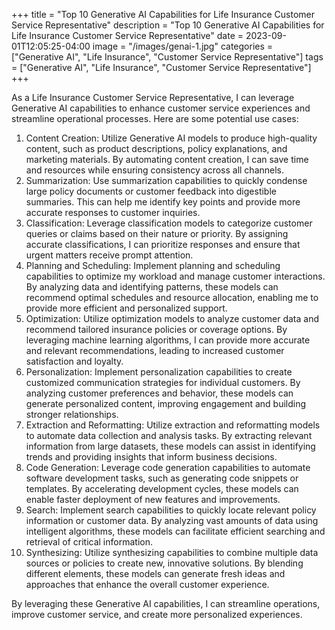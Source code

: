 +++
title = "Top 10 Generative AI Capabilities for Life Insurance Customer Service Representative"
description = "Top 10 Generative AI Capabilities for Life Insurance Customer Service Representative"
date = 2023-09-01T12:05:25-04:00
image = "/images/genai-1.jpg"
categories = ["Generative AI", "Life Insurance", "Customer Service Representative"]
tags = ["Generative AI", "Life Insurance", "Customer Service Representative"]
+++

As a Life Insurance Customer Service Representative, I can leverage Generative AI capabilities to enhance customer service experiences and streamline operational processes. Here are some potential use cases:

1. Content Creation: Utilize Generative AI models to produce high-quality content, such as product descriptions, policy explanations, and marketing materials. By automating content creation, I can save time and resources while ensuring consistency across all channels.
2. Summarization: Use summarization capabilities to quickly condense large policy documents or customer feedback into digestible summaries. This can help me identify key points and provide more accurate responses to customer inquiries.
3. Classification: Leverage classification models to categorize customer queries or claims based on their nature or priority. By assigning accurate classifications, I can prioritize responses and ensure that urgent matters receive prompt attention.
4. Planning and Scheduling: Implement planning and scheduling capabilities to optimize my workload and manage customer interactions. By analyzing data and identifying patterns, these models can recommend optimal schedules and resource allocation, enabling me to provide more efficient and personalized support.
5. Optimization: Utilize optimization models to analyze customer data and recommend tailored insurance policies or coverage options. By leveraging machine learning algorithms, I can provide more accurate and relevant recommendations, leading to increased customer satisfaction and loyalty.
6. Personalization: Implement personalization capabilities to create customized communication strategies for individual customers. By analyzing customer preferences and behavior, these models can generate personalized content, improving engagement and building stronger relationships.
7. Extraction and Reformatting: Utilize extraction and reformatting models to automate data collection and analysis tasks. By extracting relevant information from large datasets, these models can assist in identifying trends and providing insights that inform business decisions.
8. Code Generation: Leverage code generation capabilities to automate software development tasks, such as generating code snippets or templates. By accelerating development cycles, these models can enable faster deployment of new features and improvements.
9. Search: Implement search capabilities to quickly locate relevant policy information or customer data. By analyzing vast amounts of data using intelligent algorithms, these models can facilitate efficient searching and retrieval of critical information.
10. Synthesizing: Utilize synthesizing capabilities to combine multiple data sources or policies to create new, innovative solutions. By blending different elements, these models can generate fresh ideas and approaches that enhance the overall customer experience.

By leveraging these Generative AI capabilities, I can streamline operations, improve customer service, and create more personalized experiences.